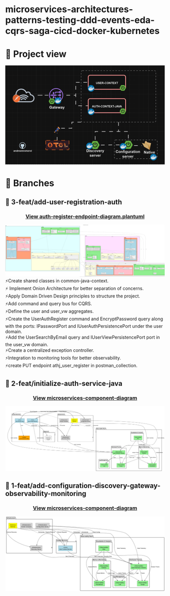 # microservices-architectures-patterns-testing-ddd-events-eda-cqrs-saga-cicd-docker-kubernetes

# 🔷  Project view
<div align="center">
<img src="./diagrams/2-feat-initialize-auth-service-java.gif" alt="Architecture Diagram" style="max-width: 800px; max-height: 400px; width: 100%; height: auto;">
</div>

# 🔷 Branches

##  🌵 3-feat/add-user-registration-auth

<div align="center">

### [View auth-register-endpoint-diagram.plantuml](./uml/auth-register-endpoint-diagram.plantuml)
<img src="./diagrams/3-auth-register-endpoint-diagram.png" alt="Architecture Diagram" style="max-width: 800px; max-height: 500px; width: 100%; height: auto;">
</div>

<div align="left">
⚡️Create shared classes in common-java-context.<br>  
⚡️ Implement Onion Architecture for better separation of concerns.<br>
⚡️Apply Domain Driven Design principles to structure the project.<br>
⚡️Add command and query bus for CQRS.<br>
⚡️Define the user and user_vw aggregates.<br>
⚡️Create the UserAuthRegister command and EncryptPassword query along with the ports: IPasswordPort and IUserAuthPersistencePort under the user domain.<br>
⚡️Add the UserSearchByEmail query and IUserViewPersistencePort port in the user_vw domain.<br>
⚡️Create a centralized exception controller.<br>
⚡️Integration to monitoring tools for better observability.<br>
⚡️create PUT endpoint athj_user_register in postman_collection.<br>
</div>

##  🌵 2-feat/initialize-auth-service-java
<div align="center">

### [View microservices-component-diagram](./uml/microservices-component-diagram.puml)
<img src="./diagrams/2-feat-initialize-auth-service-java.png" alt="Architecture Diagram" style="max-width: 800px; max-height: 400px; width: 100%; height: auto;">
</div>

##  🌵 1-feat/add-configuration-discovery-gateway-observability-monitoring
<div align="center">

### [View microservices-component-diagram](./uml/microservices-component-diagram.puml)
<img src="./diagrams/1-feat-add-configuration-discovery-gateway-observability-monitoring.png" alt="Architecture Diagram" style="max-width: 800px; max-height: 400px; width: 100%; height: auto;">
</div>